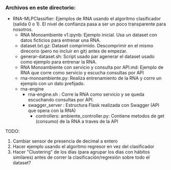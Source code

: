 
### Archivos en este directorio:

* RNA-MLPClassifier: Ejemplos de RNA usando el algoritmo clasificador (salida 0 o 1). El nivel de confianza pasa a ser un poco transparente para nosotros.
	* RNA Monoambiente v1.ipynb: Ejemplo inicial. Usa un dataset con datos ficticios para entrenar una RNA.
	* dataset.txt.gz: Dataset comprimido. Descomprimir en el mismo direcorio (pero no incluir en git) antes de empezar.
	* generar-dataset.sh: Script usado par agenerar el dataset usado como ejemplo para entrenar la RNA.
	* RNA Monoambiente con servicio y consulta por API.md: Ejemplo de RNA que corre como servicio y escucha consultas por API
	* rna-monoambiente.py: Realiza entrenamiento de la RNA y corre un ejemplo con un dato prefijado.
	* rna-engine
		* rna-engine.sh : Corre la RNA como servicio y se queda escuchando consultas por API.
		* swagger_server : Estructura Flask realizada con Swagger (API que opera con la RNA)
			* controllers: ambiente_controller.py: Contiene metodos de get (consumo) de la RNA a traves de la API


TODO:

1. Cambiar sensor de presencia de decimal a entero
2. Hacer ejemplo usando el algoritmo regresor en vez del clasificador
3. Hacer "Clustering" de los días (para agrupar los días con hábitos similares) antes de correr la clasificación/regresión sobre todo el dataset?
